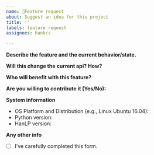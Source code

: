 ```yaml
---
name: 🚀Feature request
about: Suggest an idea for this project
title: ''
labels: feature request
assignees: hankcs

---
```


<!--
Thank you for suggesting an idea to make HanLP better.
Please fill in the template below to bypass our spam filter.  
以下必填，否则直接关闭。
-->

**Describe the feature and the current behavior/state.**

**Will this change the current api? How?**

**Who will benefit with this feature?**

**Are you willing to contribute it (Yes/No):**

**System information**
- OS Platform and Distribution (e.g., Linux Ubuntu 16.04):
- Python version:
- HanLP version:

**Any other info**

* [ ] I've carefully completed this form.

